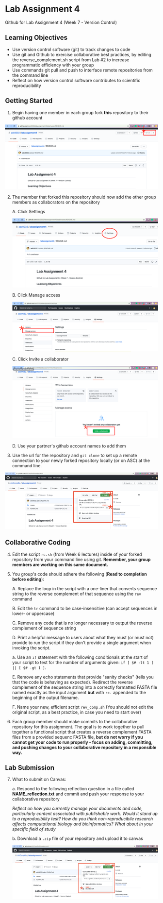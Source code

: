 # Lab Assignment 4
Github for Lab Assignment 4 (Week 7 - Version Control)


## Learning Objectives 

- Use version control software (git) to track changes to code
- Use git and Github to exercise collaborative best practices, by editing the reverse_complement.sh script from Lab #2 to increase programmatic efficiency with your group
- Use commands git pull and push to interface remote repositories from the command line
- Reflect on how version control software contributes to scientific reproducibility

## Getting Started

1. Begin having one member in each group fork **this** repository to their github account 

![Forking a Repo](/images/forkrepo.png)

2. The member that forked this repository should now add the other group members as collaborators on the repository 

    A. Click Settings
    
    ![Settings Menu](/images/settings.png)
    
    B. Click Manage access
    
    ![Manage Access](/images/manageaccess.png)
    
    C. Click Invite a collaborator
    
    ![Inviting a Collaborator](/images/Invitecollab.png)
    
    D. Use your partner's github account names to add them
        
    
3. Use the url for the repository and `git clone` to set up a remote connection to your newly forked repository locally (or on ASC) at the command line.

![Getting your Repository URL](/images/cloneRepo.png)


## Collaborative Coding

4. Edit the script `rc.sh` (from Week 6 lectures) inside of your forked repository from your command line using git. **Remember, your group members are working on this same document.**

5. You group's code should adhere the following (**Read to completion before editing**):

    A. Replace the loop in the script with a one-liner that converts sequence string to the reverse complement of that sequence using the `rev` command
    
    B. Edit the `tr` command to be case-insensitive (can accept sequences in lower- or uppercase)
    
    C. Remove any code that is no longer necessary to output the reverse complement of sequence string
    
    D. Print a helpful message to users about what they must (or must not) provide to run the script if they don't provide a single argument when invoking the script. 
        
      a. Use an `if` statement with the following conditionals at the start of your script to test for the number of arguments given: `if [ $# -lt 1 ] || [ $# -gt 1 ]`. 
        
    E. Remove any echo statements that provide "sanity checks" (tells you that the code is behaving as expected). Redirect the reverse complement of the sequence string into a correctly formatted FASTA file named exactly as the input argument **but** with `rc.` appended to the beginning of the output filename. 
    
    F. Name your new, efficient script `rev_comp.sh` (You should not edit the original script, as a best practice, in case you need to start over)

6. Each group member should make commits to the collaborative repository for this assignment. The goal is to work together to pull together a functional script that creates a reverse complement FASTA files from a provided sequenc FASTA file, **but do not worry if you cannot get your code to run properly - focus on adding, committing, and pushing changes to your collaborative repository in a responsible way.** 

## Lab Submission

7.  What to submit on Canvas:

    a. Respond to the following reflection question in a file called **NAME_reflection.txt** and commit and push your response to your collaborative repository 
    
    *Reflect on how you currently manage your documents and code, particularly content associated with publishable work. Would it stand up to a reproducibility     test? How do you think non-reproducibile research affects computational biology and bioinformatics? What about in your specific field of study*
    
    b. Download a `.zip` file of your repository and upload it to canvas
    
    ![Getting Repo.zip](/images/submit.png)
    
